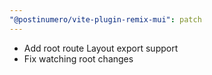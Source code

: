 ```yaml
---
"@postinumero/vite-plugin-remix-mui": patch
---
```


- Add root route Layout export support
- Fix watching root changes
